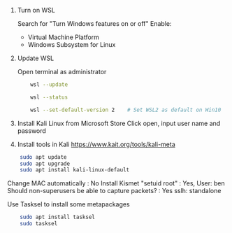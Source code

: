 

1. Turn on WSL

    Search for "Turn Windows features on or off"
    Enable:
    - Virtual Machine Platform
    - Windows Subsystem for Linux

2. Update WSL

    Open terminal as administrator
    ```bash
        wsl --update

        wsl --status

        wsl --set-default-version 2    # Set WSL2 as default on Win10
    ```

3. Install Kali Linux from Microsoft Store
Click open, input user name and password

4. Install tools in Kali
https://www.kait.org/tools/kali-meta
```bash
    sudo apt update
    sudo apt upgrade
    sudo apt install kali-linux-default
```
Change MAC automatically : No
Install Kismet "setuid root" : Yes, User: ben
Should non-superusers be able to capture packets? : Yes
sslh: standalone

Use Tasksel to install some metapackages
```bash
    sudo apt install tasksel
    sudo tasksel
```
